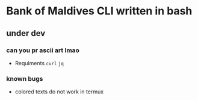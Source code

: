 # Bank of Maldives CLI written in bash

## under dev

### can you pr ascii art lmao 

- Requiments 
`curl` `jq`

### known bugs
- colored texts do not work in termux

